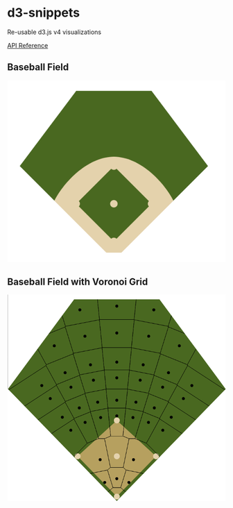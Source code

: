 # d3-snippets
Re-usable d3.js v4 visualizations

[API Reference](https://github.com/d3/d3/blob/master/API.md#paths-d3-path)

## Baseball Field

![Baseball Field](images/baseball_field.png)

## Baseball Field with Voronoi Grid

![Baseball Field](images/baseball-field-voronoi.png)
